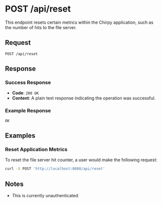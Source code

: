 # POST /api/reset

This endpoint resets certain metrics within the Chirpy application, such as the number of hits to the file server.

## Request

`POST /api/reset`

## Response

### Success Response

- **Code**: `200 OK`
- **Content**: A plain text response indicating the operation was successful.

### Example Response

`OK`

## Examples

### Reset Application Metrics

To reset the file server hit counter, a user would make the following request:

```bash
curl -X POST 'http://localhost:8080/api/reset'
```


## Notes

- This is currently unauthenticated